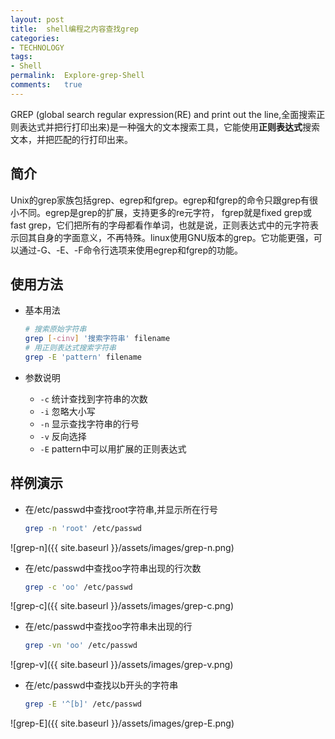 ```yaml
---
layout:	post
title:	shell编程之内容查找grep
categories:
- TECHNOLOGY
tags:
- Shell
permalink:  Explore-grep-Shell
comments:	true
---
```

GREP (global search regular expression(RE) and print out the line,全面搜索正则表达式并把行打印出来)是一种强大的文本搜索工具，它能使用**正则表达式**搜索文本，并把匹配的行打印出来。
<!-- more -->


## 简介
Unix的grep家族包括grep、egrep和fgrep。egrep和fgrep的命令只跟grep有很小不同。egrep是grep的扩展，支持更多的re元字符， fgrep就是fixed grep或fast grep，它们把所有的字母都看作单词，也就是说，正则表达式中的元字符表示回其自身的字面意义，不再特殊。linux使用GNU版本的grep。它功能更强，可以通过-G、-E、-F命令行选项来使用egrep和fgrep的功能。

## 使用方法
* 基本用法

	```bash
	# 搜索原始字符串
	grep [-cinv] '搜索字符串' filename
	# 用正则表达式搜索字符串
	grep -E 'pattern' filename
	```
* 参数说明
	* `-c`	统计查找到字符串的次数
	* `-i`	忽略大小写
	* `-n`	显示查找字符串的行号
	* `-v`	反向选择
	* `-E`	pattern中可以用扩展的正则表达式

## 样例演示
* 在/etc/passwd中查找root字符串,并显示所在行号

	```bash
	grep -n 'root' /etc/passwd
	```
![grep-n]({{ site.baseurl }}/assets/images/grep-n.png)
* 在/etc/passwd中查找oo字符串出现的行次数

	```bash
	grep -c 'oo' /etc/passwd
	```
![grep-c]({{ site.baseurl }}/assets/images/grep-c.png)
* 在/etc/passwd中查找oo字符串未出现的行

	```bash
	grep -vn 'oo' /etc/passwd
	```
![grep-v]({{ site.baseurl }}/assets/images/grep-v.png)
* 在/etc/passwd中查找以b开头的字符串

	```bash
	grep -E '^[b]' /etc/passwd
	```
![grep-E]({{ site.baseurl }}/assets/images/grep-E.png)
